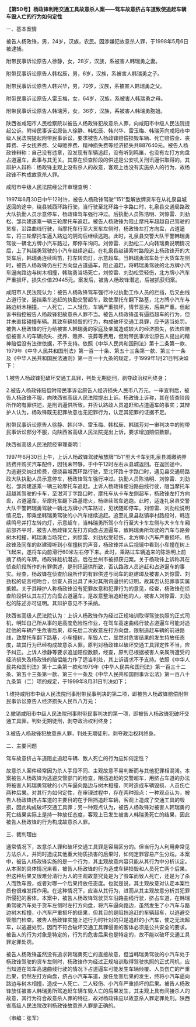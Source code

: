 **【第50号】杨政锋利用交通工具故意杀人案——驾车故意挤占车道致使追赶车辆车毁人亡的行为如何定性**

一、基本案情

被告人杨政锋，男，24岁，汉族，农民。因涉嫌犯故意杀人罪，于1998年5月6日被逮捕。

附带民事诉讼原告人徐静，女，28岁，汉族，系被害人韩瑞勇之妻。

附带民事诉讼原告人韩松辰，男，6岁，汉族，系被害人韩瑞勇之子。

附带民事诉讼原告人韩兴华，男，70岁，汉族，系被害人韩瑞勇之父。

附带民事诉讼原告人雷玉梅，女，64岁，汉族，系被害人韩瑞勇之母。

附带民事诉讼原告人韩瑞芳，女，36岁，汉族，系被害人韩瑞勇胞姐。

陕西省咸阳市人民检察院以被告人杨政锋犯故意杀人罪，向咸阳市中级人民法院提起公诉。附带民事诉讼原告人徐静、韩松辰、韩兴华、雷玉梅、韩瑞芳向咸阳市中级人民法院提起附带民事诉讼，要求被告人杨政锋赔偿损毁车辆、死亡赔偿金、丧葬费、子女抚养费、父母赡养费、精神损失费等经济损失共887640元。被告人杨政锋辩称：自己没有违章，没发现有车辆追赶，没有听到鸣笛，也没有左打方向盘占道逼车，此事与其无关。其原在侦查阶段的供述是公安机关刑讯逼供取得的。其辩护人辩称：杨政锋主观上没有杀人的故意，客观上也没有实施杀人的行为，故杨政锋不构成故意杀人罪。

咸阳市中级人民法院经公开审理查明：

1997年6月30日中午12时许，被告人杨政锋驾驶“151”型解放牌货车在从礼泉县城返回的途中，绕县城西环路行驶。当行驶至北环路十字路口时，礼泉县交通局路政大队执勤人员示意停车，杨政锋驾车强行冲过。后执勤人员陈浩明、刘惊雷、刘劲松、邹兵建遂乘一辆三轮摩托车追赶。被告人杨政锋为阻止摩托车超越自己驾驶的货车，沿路曲线行驶，当摩托车行至大货车左侧时，杨政锋左打方向盘，占道逼车，将三轮摩托车逼入路边的阴沟后继续逃跑。此时，礼泉县交警大队干警韩瑞勇驾驶一辆北方牌小汽车路过，即停车询问。刘惊雷、刘劲松二人向韩瑞勇说明情况后，上了韩瑞勇驾驶的小汽车继续追赶。在礼泉县赵镇索村路段追上杨政锋开的大货车后，韩瑞勇连续鸣笛，打左转向灯，示意超车。当韩瑞勇驾车处于大货车左侧时，被告人杨政锋仍左打方向盘占道逼车，阻止追赶，将韩瑞勇驾驶的北方牌小汽车逼向路边与树木相撞，韩瑞勇当场死亡，刘惊雷、刘劲松受轻伤，北方牌小汽车严重损坏，损失价值29445元。案发后，被告人杨政锋潜逃，后被抓获归案。

咸阳市人民法院认为：被告人杨政锋驾车强行冲过执勤工作人员的拦挡，后又曲线占道行驶，逼挡乘车追赶的执勤交警超车，致使摩托车翻下路基，北方牌小汽车与路边树木相撞，一人死亡，二人轻伤，车辆严重损坏，情节恶劣，后果严重。但起诉书指控被告人杨政锋犯故意杀人罪不当。被告人杨政锋虽有逼挡超车的行为，但并未直接碰撞车辆。其致车辆损毁的行为，构成破坏交通工具罪，应予适当处罚。被告人杨政锋的行为给被害人韩瑞勇的家庭及亲属造成较大的经济损失，依法应赔偿被害人的车辆损失、抚养、赡养、丧葬等费用，但附带民事诉讼原告人提出的精神赔偿没有法律依据，不予支持。依照《中华人民共和国刑法》第十二条第一款、1979年《中华人民共和国刑法》第一百一十条、第五十三条第一款、第三十一条及《中华人民共和国民法通则》第一百一十九条的规定，于1999年1月21日判决如下：

1.被告人杨政锋犯破坏交通工具罪，判处无期徒刑，剥夺政治权利终身；

2.被告人杨政锋赔偿附带民事诉讼原告人经济损失人民币八万元。一审宣判后，被告人杨政锋不服，向陕西省高级人民法院提出上诉。杨政锋上诉称，其在侦查阶段所作的有罪供述，是刑讯逼供所致，并否认路政人员追赶和占道逼车的事实；其辩护人认为，杨政锋既无犯罪故意也无犯罪行为，认定其犯罪的证据不足。

附带民事诉讼原告人徐静、韩兴华、雷玉梅、韩松辰、韩瑞芳对一审判决中的附带民事诉讼部分不服，向陕西省高级人民法院提出上诉，要求增加赔偿数额。

陕西省高级人民法院经审理查明：

1997年6月30日上午，上诉人杨政锋驾驶解放牌“151”型大卡车到礼泉县城缴纳养路费并购买汽车配件，因钱未带够，于中午12时左右从县城返回。在返回途中，为逃避交纳过桥费，便绕县城西环路行驶，至北环路十字路口时，遇见县交通局路政大队执勤人员示意停车，杨政锋驾车强行冲过。执勤人员陈浩明、刘惊雷、刘劲松、邹兵建遂乘一辆三轮摩托车追赶。上诉人杨政锋便沿路曲线行驶，阻当摩托车超越其驾驶的卡车，至泔河丁字路口时，摩托车从卡车左侧超车，杨政锋左打方向盘，占道逼车，至摩托车翻下路基熄火，杨继续驾车逃跑。此时，适逢礼泉县交警大队干警韩瑞勇驾驶一辆北方牌小汽车路过，见状随即停车。刘惊雷、刘劲松说明情况后，即乘坐韩瑞勇驾驶的小汽车继续追赶。追至礼泉县赵镇李村路段时，韩连续鸣号并打左转向灯，示意超车，当韩瑞勇所驾小车行至大卡车左侧与大卡车车厢前部齐平时，被告人杨政锋又左打方向盘占道逼车，致韩瑞勇所驾驶的汽车与路旁树木相撞，韩瑞勇当场死亡，刘惊雷、刘劲松受轻伤，北方牌小汽车严重损坏。杨政锋及同车的赵建璋听到小车撞树的声音，杨政锋并从后视镜中看到小车撞在树上飞起来，遂将车向前滑行60米左右停下来。此时，乘路过车辆追来的陈浩明上前摘了杨的车牌。杨政锋趁机潜逃，后在兰州市被抓获归案。关于杨政锋上诉称其在侦查阶段所作的有罪供述，是刑讯逼供所致，否认路政人员追赶和占道逼车的事实。经查，杨政锋在侦查阶段所作的有罪供述与同车的赵建璋及被害人刘惊雷、刘劲松的证言相吻合，侦查人员出具了未对其刑讯逼供的证明，故其否认犯罪事实属抵赖。关于其辩护人称杨政锋没有犯罪故意和犯罪行为的意见，经查，杨政锋在侦查阶段供认其左打方向盘占道逼车，是故意整治追赶他的人，被害人刘惊雷、刘劲松的陈述亦可证明。其辩护意见不予采纳。

陕西省高级人民法院认为：上诉人杨政锋作为经过正规培训取得驾驶执照的正式司机，明知自己所从事的是高度危险性作业，在驾车高速曲线行驶占道逼车可能对追赶他的车辆产生危害后果，却先后二次故意左打方向盘，限制追赶车辆的前进路线，致摩托车翻下路基，小车撞树，车毁人亡，显然对危害结果的发生持放任态度，故其行为已经构成故意杀人罪。原判对杨政锋以破坏交通工具罪定性不当，应予纠正。上诉人徐静等要求追加赔偿数额，经查，原判已根据被害人亲属所遭受的经济损失及杨政锋的赔偿能力作了适当判处，其上诉请求不予支持。依照《中华人民共和国刑法》第十二条第一款和1979年《中华人民共和国刑法》第一百三十二条、第五十三条第一款、第三十一条及《中华人民共和国刑事诉讼法》第一百八十九条第（二）项的规定，于1999年8月31日判决如下；

1.维持咸阳市中级人民法院刑事附带民事判决的第二项，即被告人杨政锋赔偿附带民事诉讼原告人经济损失人民币八万元：

2.撤销咸阳市中级人民法院刑事附带民事判决的第一项，即被告人杨政锋犯破坏交通工具罪，判处无期徒刑，剥夺政治权利终身；

3.被告人杨政锋犯故意杀人罪，判处无期徒刑，剥夺政治权利终身。

二、主要问题

驾车故意挤占车道阻止追赶车辆、致人死亡的行为应如何定性？

故意杀人案件经常因为杀人手段不同、主观故意不易判断而与其他犯罪相混淆。本案被告人杨政锋为逃避交管部门的检查，阻挡追赶的交警超车，用挤占车道的办法将被害人韩瑞勇驾驶的小汽车逼向路边与树木相撞，同时造成车辆毁损、人员伤亡两种后果。对其行为如何定性，在审理过程中，存在两种观点：一种观点认为，被告人杨政锋挤占车道的主要目的在于阻挡追赶车辆，客观上造成了交通工具的毁损，因此构成破坏交通工具罪；另一种观点认为，被告人杨政锋对被害人韩瑞勇的死亡结果实际上是持一种放任态度，客观上已发生被害人韩瑞勇死亡的结果，因此被告人杨政锋的行为构成故意杀人罪。

三、裁判理由

通常情况下，故意杀人罪和破坏交通工具罪是容易区分的。但当行为人利用非常见方法杀人，并同时造成其他重大物质损害的后果时，如何定罪容易产生分歧。本案中，被告人杨政锋实施的是一个行为，其主观故意内容只能从其行为中分析认定。从本案的具体情况来看，被告人杨政锋的行为造成车辆损毁和人员死亡两个后果。但这种后果又很难分清行为人的主观故意究竟是为了毁车而致人死亡，还是为了杀人而致车毁，或者对哪一个后果持放任态度。也就是说，其主观故意对认定本案性质也很难发挥作用。在这种情况下，应当从其行为，进而从其主观故意分析其犯罪所侵犯的客体。本案中，被告人杨政锋驾驶货车沿路曲线行驶，挤占车道，在韩瑞勇驾驶汽车处于货车左侧时左打方向盘，将汽车逼向路边，虽然发生了小汽车与路边树木相撞，小汽车严重损坏的结果，但其目的是阻挡追赶的车辆超车，以逃避交管部门检查。被告人杨政锋实施上述行为时针对的只是追赶的小汽车，使之无法超车，以逃避处罚，因而不符合破坏交通工具罪侵害的客体必须是公共安全的要求。被告人的行为对象是特定的，行为的危害后果也是特定的，故不能以破坏交通工具罪定罪处罚。

被告人杨政锋虽然没有追求韩瑞勇死亡的直接故意，但当韩瑞勇驾驶的小汽车处于杨政锋驾驶的货车左侧时，杨政锋作为经过正规培训取得驾驶执照的正式司机，应当知道在驾车高速曲线行驶的情况下占道逼车可能发生车辆倾覆、人员伤亡的严重后果，仍然左打方向盘，挤占小汽车车道，放任危害后果的发生，终将小汽车逼向路边与树木相撞，造成一人死亡、二人轻伤、小汽车严重损坏的后果。被告人杨政锋放任被害人韩瑞勇所驾追赶车辆车毁人亡的后果发生，其主观上具有间接杀人的故意，其行为符合故意杀人罪的特征，故对杨政锋应以故意杀人罪定罪处刑。陕西省高级人民法院改判杨政锋故意杀人罪是正确的。

（审编：张军）